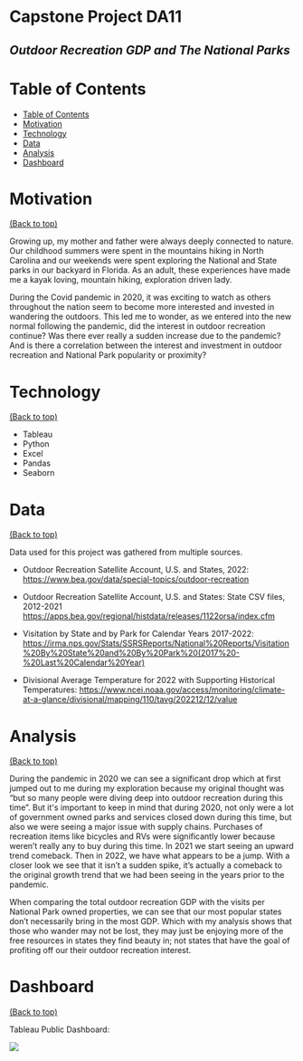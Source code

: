 # Capstone Project DA11
## _Outdoor Recreation GDP and The National Parks_


# Table of Contents

- [Table of Contents](#table-of-contents)
- [Motivation](#motivation)
- [Technology](#technology)
- [Data](#data)
- [Analysis](#analysis)
- [Dashboard](#dashboard)

# Motivation
[(Back to top)](#table-of-contents)

Growing up, my mother and father were always deeply connected to nature. Our childhood summers were spent in the mountains hiking in North Carolina and our weekends were spent exploring the National and State parks in our backyard in Florida. As an adult, these experiences have made me a kayak loving, mountain hiking, exploration driven lady. 

During the Covid pandemic in 2020, it was exciting to watch as others throughout the nation seem to become more interested and invested in wandering the outdoors. This led me to wonder, as we entered into the new normal following the pandemic, did the interest in outdoor recreation continue? Was there ever really a sudden increase due to the pandemic? And is there a correlation between the interest and investment in outdoor recreation and National Park popularity or proximity?


# Technology
[(Back to top)](#table-of-contents)

- Tableau
- Python
- Excel
- Pandas
- Seaborn

# Data
[(Back to top)](#table-of-contents)

Data used for this project was gathered from multiple sources.

- Outdoor Recreation Satellite Account, U.S. and States, 2022:
https://www.bea.gov/data/special-topics/outdoor-recreation

- Outdoor Recreation Satellite Account, U.S. and States: State CSV files, 2012-2021 https://apps.bea.gov/regional/histdata/releases/1122orsa/index.cfm

- Visitation by State and by Park for Calendar Years 2017-2022: https://irma.nps.gov/Stats/SSRSReports/National%20Reports/Visitation%20By%20State%20and%20By%20Park%20(2017%20-%20Last%20Calendar%20Year)

- Divisional Average Temperature for 2022 with Supporting Historical Temperatures: https://www.ncei.noaa.gov/access/monitoring/climate-at-a-glance/divisional/mapping/110/tavg/202212/12/value

# Analysis
[(Back to top)](#table-of-contents)

During the pandemic in 2020 we can see a significant drop which at first jumped out to me during my exploration because my original thought was “but so many people were diving deep into outdoor recreation during this time”. But it's important to keep in mind that during 2020, not only were a lot of government owned parks and services closed down during this time, but also we were seeing a major issue with supply chains. Purchases of recreation items like bicycles and RVs were significantly lower because weren’t really any to buy during this time. In 2021 we start seeing an upward trend comeback. Then in 2022, we have what appears to be a jump. With a closer look we see that it isn’t a sudden spike, it’s actually a comeback to the original growth trend that we had been seeing in the years prior to the pandemic.

When comparing the total outdoor recreation GDP with the visits per National Park owned properties, we can see that our most popular states don’t necessarily bring in the most GDP. Which with my analysis shows that those who wander may not be lost, they may just be enjoying more of the free resources in states they find beauty in; not states that have the goal of profiting off our their outdoor recreation interest.

# Dashboard

[(Back to top)](#table-of-contents)

Tableau Public Dashboard: 
<div class='tableauPlaceholder' id='viz1719372354188' style='position: relative'><noscript><a href='#'><img alt=' ' src='https:&#47;&#47;public.tableau.com&#47;static&#47;images&#47;Ou&#47;OutdoorRecGDP_NtlParks&#47;DB_20222&#47;1_rss.png' style='border: none' /></a></noscript><object class='tableauViz'  style='display:none;'><param name='host_url' value='https%3A%2F%2Fpublic.tableau.com%2F' /> <param name='embed_code_version' value='3' /> <param name='site_root' value='' /><param name='name' value='OutdoorRecGDP_NtlParks&#47;DB_20222' /><param name='tabs' value='no' /><param name='toolbar' value='yes' /><param name='static_image' value='https:&#47;&#47;public.tableau.com&#47;static&#47;images&#47;Ou&#47;OutdoorRecGDP_NtlParks&#47;DB_20222&#47;1.png' /> <param name='animate_transition' value='yes' /><param name='display_static_image' value='yes' /><param name='display_spinner' value='yes' /><param name='display_overlay' value='yes' /><param name='display_count' value='yes' /><param name='language' value='en-US' /><param name='filter' value='publish=yes' /></object></div>                <script type='text/javascript'>                    var divElement = document.getElementById('viz1719372354188');                    var vizElement = divElement.getElementsByTagName('object')[0];                    if ( divElement.offsetWidth > 800 ) { vizElement.style.width='1366px';vizElement.style.height='795px';} else if ( divElement.offsetWidth > 500 ) { vizElement.style.width='1366px';vizElement.style.height='795px';} else { vizElement.style.width='100%';vizElement.style.height='827px';}                     var scriptElement = document.createElement('script');                    scriptElement.src = 'https://public.tableau.com/javascripts/api/viz_v1.js';                    vizElement.parentNode.insertBefore(scriptElement, vizElement);                </script>
 
```
